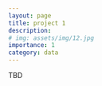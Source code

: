 ```yaml
---
layout: page
title: project 1
description: 
# img: assets/img/12.jpg
importance: 1
category: data
---
```


TBD
